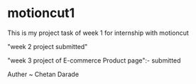 # motioncut1

This is my project task of week 1 for internship with motioncut

"week 2 project submitted"

"week 3 project of E-commerce Product page":- submitted

Auther ~ Chetan Darade